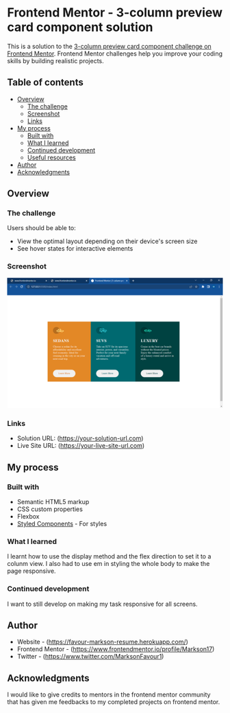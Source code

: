 # Frontend Mentor - 3-column preview card component solution

This is a solution to the [3-column preview card component challenge on Frontend Mentor](https://www.frontendmentor.io/challenges/3column-preview-card-component-pH92eAR2-). Frontend Mentor challenges help you improve your coding skills by building realistic projects. 

## Table of contents

- [Overview](#overview)
  - [The challenge](#the-challenge)
  - [Screenshot](#screenshot)
  - [Links](#links)
- [My process](#my-process)
  - [Built with](#built-with)
  - [What I learned](#what-i-learned)
  - [Continued development](#continued-development)
  - [Useful resources](#useful-resources)
- [Author](#author)
- [Acknowledgments](#acknowledgments)


## Overview

### The challenge

Users should be able to:

- View the optimal layout depending on their device's screen size
- See hover states for interactive elements

### Screenshot

![Screenshot of the desktop view](./screenshots/3column-card.PNG)

### Links

- Solution URL: (https://your-solution-url.com)
- Live Site URL: (https://your-live-site-url.com)

## My process

### Built with

- Semantic HTML5 markup
- CSS custom properties
- Flexbox
- [Styled Components](https://styled-components.com/) - For styles


### What I learned

I learnt how to use the display method and the flex direction to set it to a colunm view. I also had to use em in styling the whole body to make the page responsive.

### Continued development

I want to still develop on making my task responsive for all screens.

## Author

- Website - (https://favour-markson-resume.herokuapp.com/)
- Frontend Mentor - (https://www.frontendmentor.io/profile/Markson17)
- Twitter - (https://www.twitter.com/MarksonFavour1)


## Acknowledgments

I would like to give credits to mentors in the frontend mentor community that has given me feedbacks to my completed projects on frontend mentor.

